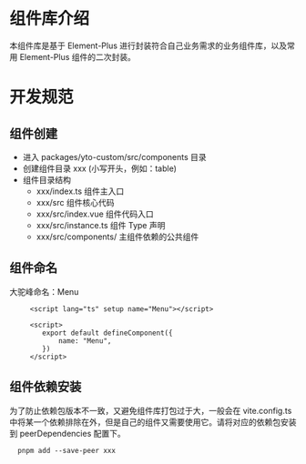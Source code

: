 # 组件库介绍

本组件库是基于 Element-Plus 进行封装符合自己业务需求的业务组件库，以及常用 Element-Plus 组件的二次封装。

# 开发规范

## 组件创建

- 进入 packages/yto-custom/src/components 目录
- 创建组件目录 xxx (小写开头，例如：table)
- 组件目录结构
  - xxx/index.ts 组件主入口
  - xxx/src 组件核心代码
  - xxx/src/index.vue 组件代码入口
  - xxx/src/instance.ts 组件 Type 声明
  - xxx/src/components/ 主组件依赖的公共组件

## 组件命名

大驼峰命名：Menu

```
     <script lang="ts" setup name="Menu"></script>

     <script>
        export default defineComponent({
            name: "Menu",
        })
     </script>
```

## 组件依赖安装

为了防止依赖包版本不一致，又避免组件库打包过于大，一般会在 vite.config.ts 中将某一个依赖排除在外，但是自己的组件又需要使用它。请将对应的依赖包安装到 peerDependencies 配置下。

```shell
  pnpm add --save-peer xxx
```
